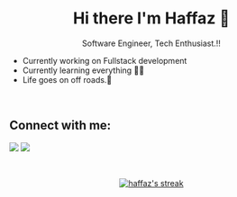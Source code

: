 <h1 align='center'>
Hi there  I'm Haffaz 👋
</h1>

<p align='center'>
Software Engineer, Tech Enthusiast.!!
</p>

- Currently working on Fullstack development
- Currently learning everything 🧗‍♀️
- Life goes on off roads.🚙
<br>
  
## Connect with me:

<p align = "center">
 
[<img src = "https://img.shields.io/badge/instagram-%23E4405F.svg?&style=for-the-badge&logo=instagram&logoColor=white">](https://www.instagram.com/haffa2z/)
[<img src = "https://img.shields.io/badge/LinkedIn-0077B5?style=for-the-badge&logo=linkedin&logoColor=white" />](https://www.linkedin.com/in/mohomed-haffaz/)

</p>
<br/>

<p align="center">
    <a href="https://github.com/haffaz/github-readme-streak-stats">
        <img title="🔥 Get streak stats for your profile at git.io/streak-stats" alt="haffaz's streak" src="https://github-readme-streak-stats.herokuapp.com/?user=haffaz&theme=black-ice&hide_border=true&stroke=0000&background=060A0CD0"/>
    </a>
</p>
